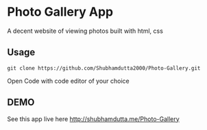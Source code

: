 # Photo Gallery App

A decent website of viewing photos built with html, css

## Usage

```
git clone https://github.com/Shubhamdutta2000/Photo-Gallery.git
```

Open Code with code editor of your choice

## DEMO

See this app live here http://shubhamdutta.me/Photo-Gallery
